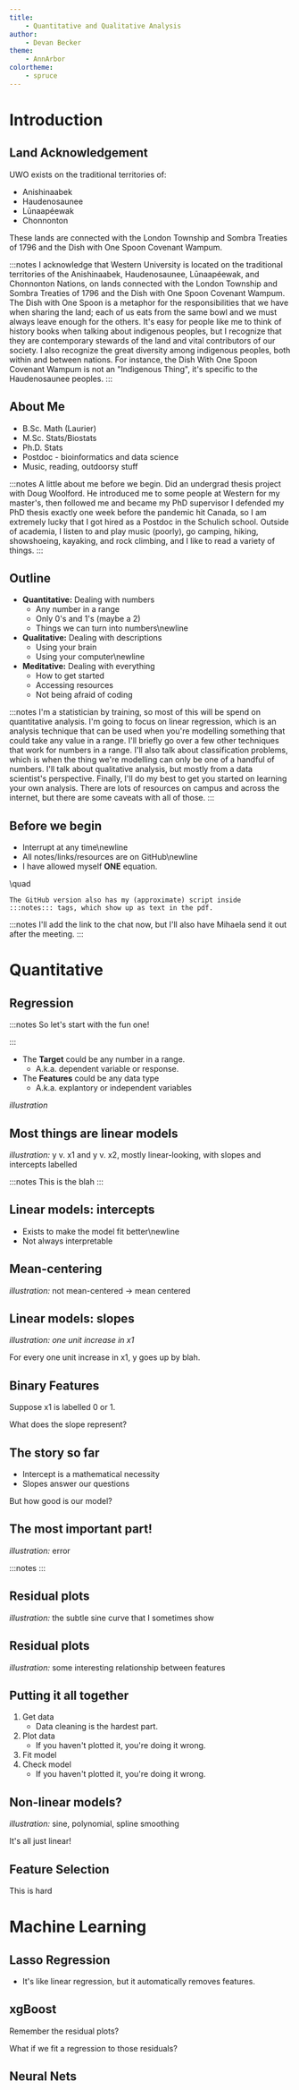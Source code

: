 ```yaml
---
title:
    - Quantitative and Qualitative Analysis
author:
    - Devan Becker
theme:
    - AnnArbor
colortheme:
    - spruce
---
```


# Introduction

## Land Acknowledgement

UWO exists on the traditional territories of:

- Anishinaabek
- Haudenosaunee
- Lūnaapéewak
- Chonnonton

These lands are connected with the London Township and Sombra Treaties of 1796 and the Dish with One Spoon Covenant Wampum.



:::notes
I acknowledge that Western University is located on the traditional territories of the Anishinaabek, Haudenosaunee, Lūnaapéewak, and Chonnonton Nations, on lands connected with the London Township and Sombra Treaties of 1796 and the Dish with One Spoon Covenant Wampum. 
The Dish with One Spoon is a metaphor for the responsibilities that we have when sharing the land; each of us eats from the same bowl and we must always leave enough for the others. 
It's easy for people like me to think of history books when talking about indigenous peoples, but I recognize that they are contemporary stewards of the land and vital contributors of our society. 
I also recognize the great diversity among indigenous peoples, both within and between nations. 
For instance, the Dish With One Spoon Covenant Wampum is not an "Indigenous Thing", it's specific to the Haudenosaunee peoples.
:::

## About Me

- B.Sc. Math (Laurier)
- M.Sc. Stats/Biostats
- Ph.D. Stats
- Postdoc - bioinformatics and data science
- Music, reading, outdoorsy stuff

:::notes
A little about me before we begin. 
Did an undergrad thesis project with Doug Woolford.
He introduced me to some people at Western for my master's, then followed me and became my PhD supervisor
I defended my PhD thesis exactly one week before the pandemic hit Canada, so I am extremely lucky that I got hired as a Postdoc in the Schulich school.
Outside of academia, I listen to and play music (poorly), go camping, hiking, showshoeing, kayaking, and rock climbing, and I like to read a variety of things.
:::

## Outline

- **Quantitative:** Dealing with numbers
    - Any number in a range
    - Only 0's and 1's (maybe a 2)
    - Things we can turn into numbers\newline
- **Qualitative:** Dealing with descriptions
    - Using your brain
    - Using your computer\newline
- **Meditative:** Dealing with everything
    - How to get started
    - Accessing resources
    - Not being afraid of coding

:::notes
I'm a statistician by training, so most of this will be spend on quantitative analysis.
I'm going to focus on linear regression, which is an analysis technique that can be used when you're modelling something that could take any value in a range.
I'll briefly go over a few other techniques that work for numbers in a range.
I'll also talk about classification problems, which is when the thing we're modelling can only be one of a handful of numbers.
I'll talk about qualitative analysis, but mostly from a data scientist's perspective.
Finally, I'll do my best to get you started on learning your own analysis.
There are lots of resources on campus and across the internet, but there are some caveats with all of those.
:::

## Before we begin

- Interrupt at any time\newline
- All notes/links/resources are on GitHub\newline
- I have allowed myself **ONE** equation. 

\quad

```
The GitHub version also has my (approximate) script inside 
:::notes::: tags, which show up as text in the pdf.
```

:::notes
I'll add the link to the chat now, but I'll also have Mihaela send it out after the meeting.
:::


# Quantitative


## Regression

:::notes
So let's start with the fun one!

:::


- The **Target** could be any number in a range.
    - A.k.a. dependent variable or response.
- The **Features** could be any data type
    - A.k.a. explantory or independent variables 

*illustration*

## Most things are linear models

*illustration:* y v. x1 and y v. x2, mostly linear-looking, with slopes and intercepts labelled

:::notes
This is the blah
:::

## Linear models: intercepts

- Exists to make the model fit better\newline
- Not always interpretable

## Mean-centering

*illustration:* not mean-centered -> mean centered

## Linear models: slopes

*illustration: one unit increase in x1*

For every one unit increase in x1, y goes up by blah.

## Binary Features

Suppose x1 is labelled 0 or 1. 

What does the slope represent?

## The story so far

- Intercept is a mathematical necessity
- Slopes answer our questions

But how good is our model?

## The most important part!

*illustration:* error

:::notes
:::

## Residual plots

*illustration:* the subtle sine curve that I sometimes show

## Residual plots

*illustration:* some interesting relationship between features

## Putting it all together

1. Get data
    - Data cleaning is the hardest part.
2. Plot data
    - If you haven't plotted it, you're doing it wrong.
3. Fit model
4. Check model
    - If you haven't plotted it, you're doing it wrong.

## Non-linear models?

*illustration:* sine, polynomial, spline smoothing

It's all just linear!

## Feature Selection

This is hard

# Machine Learning

## Lasso Regression

- It's like linear regression, but it automatically removes features.

## xgBoost

Remember the residual plots?

What if we fit a regression to those residuals?

## Neural Nets 













